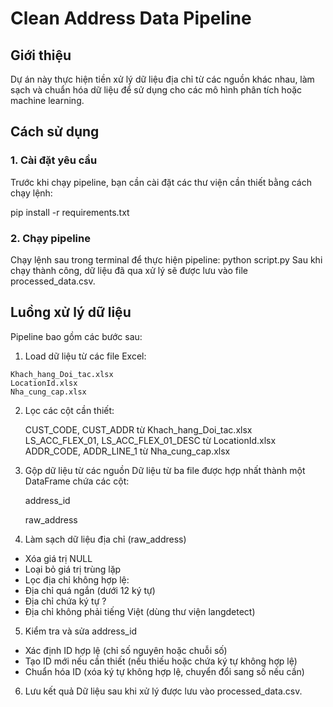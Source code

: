 # Clean Address Data Pipeline

## Giới thiệu
Dự án này thực hiện tiền xử lý dữ liệu địa chỉ từ các nguồn khác nhau, làm sạch và chuẩn hóa dữ liệu để sử dụng cho các mô hình phân tích hoặc machine learning.

## Cách sử dụng
### 1. Cài đặt yêu cầu
Trước khi chạy pipeline, bạn cần cài đặt các thư viện cần thiết bằng cách chạy lệnh:

pip install -r requirements.txt

### 2. Chạy pipeline
Chạy lệnh sau trong terminal để thực hiện pipeline:
python script.py
Sau khi chạy thành công, dữ liệu đã qua xử lý sẽ được lưu vào file processed_data.csv.
## Luồng xử lý dữ liệu
Pipeline bao gồm các bước sau:
  1. Load dữ liệu từ các file Excel:

    Khach_hang_Doi_tac.xlsx
    LocationId.xlsx
    Nha_cung_cap.xlsx  
2. Lọc các cột cần thiết:
   
    CUST_CODE, CUST_ADDR từ Khach_hang_Doi_tac.xlsx
    LS_ACC_FLEX_01, LS_ACC_FLEX_01_DESC từ LocationId.xlsx
    ADDR_CODE, ADDR_LINE_1 từ Nha_cung_cap.xlsx
3. Gộp dữ liệu từ các nguồn
  Dữ liệu từ ba file được hợp nhất thành một DataFrame chứa các cột:

    address_id
   
    raw_address
4. Làm sạch dữ liệu địa chỉ (raw_address)
  - Xóa giá trị NULL
  - Loại bỏ giá trị trùng lặp
  - Lọc địa chỉ không hợp lệ:
  - Địa chỉ quá ngắn (dưới 12 ký tự)
  - Địa chỉ chứa ký tự ?
  - Địa chỉ không phải tiếng Việt (dùng thư viện langdetect)
5. Kiểm tra và sửa address_id
  - Xác định ID hợp lệ (chỉ số nguyên hoặc chuỗi số)
  - Tạo ID mới nếu cần thiết (nếu thiếu hoặc chứa ký tự không hợp lệ)
  - Chuẩn hóa ID (xóa ký tự không hợp lệ, chuyển đổi sang số nếu cần)
  6. Lưu kết quả
  Dữ liệu sau khi xử lý được lưu vào processed_data.csv.



